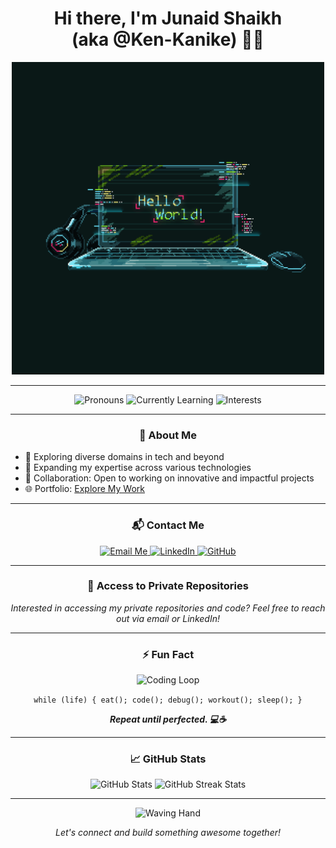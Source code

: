 <h1 align="center">Hi there, I'm Junaid Shaikh <br> (aka @Ken-Kanike) 👨‍💻</h1>

<p align="center">
  <img src="https://github.com/Ken-Kanike/Ken-Kanike/blob/main/assets/gwyneth-balucio-hello-world.gif" width="500px" alt="Developer Animation">
</p>

---

<div align="center">
  <img src="https://img.shields.io/badge/Pronouns-He%2FHim-blue?style=for-the-badge&logo=handshake" alt="Pronouns"> 
  <img src="https://img.shields.io/badge/🌱%20Currently%20Learning-Expanding%20Skills-green?style=for-the-badge&logo=learning" alt="Currently Learning"> 
  <img src="https://img.shields.io/badge/👀%20Interests-Exploring%20Tech%20and%20Beyond-yellow?style=for-the-badge&logo=rocket" alt="Interests">
</div>

---

<h3 align="center">🚀 About Me</h3>

<ul>
  <li>👀 Exploring diverse domains in tech and beyond</li>
  <li>🌱 Expanding my expertise across various technologies</li>
  <li>💼 Collaboration: Open to working on innovative and impactful projects</li>
  <li>🌐 Portfolio: <a href="https://junaidshaikh-portfolio.netlify.app/">Explore My Work</a></li>
</ul>

---

<h3 align="center">📬 Contact Me</h3>

<p align="center">
  <a href="mailto:junaidshaikh.coding@gmail.com">
    <img src="https://img.shields.io/badge/Email-junaidshaikh.coding%40gmail.com-red?style=for-the-badge&logo=gmail" alt="Email Me">
  </a>
  <a href="https://www.linkedin.com/in/junaid-shaikh-b52918271/">
    <img src="https://img.shields.io/badge/LinkedIn-Connect%20with%20Me-blue?style=for-the-badge&logo=linkedin" alt="LinkedIn">
  </a>
  <a href="https://github.com/Ken-Kanike">
    <img src="https://img.shields.io/badge/GitHub-Follow%20Me-black?style=for-the-badge&logo=github" alt="GitHub">
  </a>
</p>

---

<h3 align="center">🔐 Access to Private Repositories</h3>

<p align="center">
  <i>Interested in accessing my private repositories and code? Feel free to reach out via email or LinkedIn!</i>
</p>

---

<h3 align="center">⚡ Fun Fact</h3>

<p align="center">
  <img src="https://github.com/Ken-Kanike/Ken-Kanike/blob/main/assets/coding_loop.gif" width="150px" alt="Coding Loop">
</p>

<p align="center">
  <code>while (life) { eat(); code(); debug(); workout(); sleep(); }</code>
</p>

<p align="center">
  <i><b>Repeat until perfected. 💻☕</b></i>
</p>

---

<h3 align="center">📈 GitHub Stats</h3>

<p align="center">
  <img src="https://github-readme-stats.vercel.app/api?username=Ken-Kanike&show_icons=true&theme=radical" alt="GitHub Stats">
  <img src="https://github-readme-streak-stats.herokuapp.com/?user=Ken-Kanike&theme=radical" alt="GitHub Streak Stats">
</p>

---

<p align="center">
  <img src="https://github.com/Ken-Kanike/Ken-Kanike/blob/main/assets/geek_waving.gif" width="80px" alt="Waving Hand">
</p>

<p align="center">
  <i>Let's connect and build something awesome together!</i>
</p>



<!--- Hi there, I'm Junaid Shaikh (aka @Ken-Kanike)

😄 Pronouns: He/Him  
👀 Interests: Exploring diverse domains in tech and beyond  
🌱 Currently Learning: Expanding my expertise across various technologies  
💼 Collaboration: Open to working on innovative and impactful projects  
🌐 Portfolio: [Explore My Work] ( )

🔐 Interested in accessing my private repositories and code? Feel free to reach out!

⚡ Fun Fact: `while( life) { eat(); code(); debug(); delete(); workout(); sleep(); }`
--->



<!---
Ken-Kanike/Ken-Kanike is a ✨ special ✨ repository because its `README.md` (this file) appears on your GitHub profile.
You can click the Preview link to take a look at your changes.
--->
